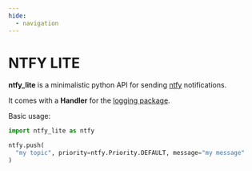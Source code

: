 ```yaml
---
hide:
  - navigation
---
```


# NTFY LITE

**ntfy_lite** is a minimalistic python API for sending [ntfy](https://ntfy.sh) notifications.

It comes with a **Handler** for the [logging package](https://docs.python.org/3/library/logging.html).



Basic usage:

```python
import ntfy_lite as ntfy

ntfy.push(
  "my topic", priority=ntfy.Priority.DEFAULT, message="my message"
)
```